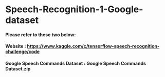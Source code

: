 # Speech-Recognition-1-Google-dataset
#### Please refer to these two below:
#### Website : https://www.kaggle.com/c/tensorflow-speech-recognition-challenge/code 
#### Google Speech Commands Dataset : Google Speech Commands Dataset.zip
 
